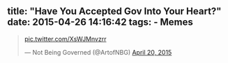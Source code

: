 title: "Have You Accepted Gov Into Your Heart?"
date: 2015-04-26 14:16:42
tags:
    - Memes
---

<blockquote class="twitter-tweet" lang="en"><p><a href="http://t.co/XsWJMnvzrr">pic.twitter.com/XsWJMnvzrr</a></p>&mdash; Not Being Governed (@ArtofNBG) <a href="https://twitter.com/ArtofNBG/status/590198421631414273">April 20, 2015</a></blockquote>
<script async src="//platform.twitter.com/widgets.js" charset="utf-8"></script>